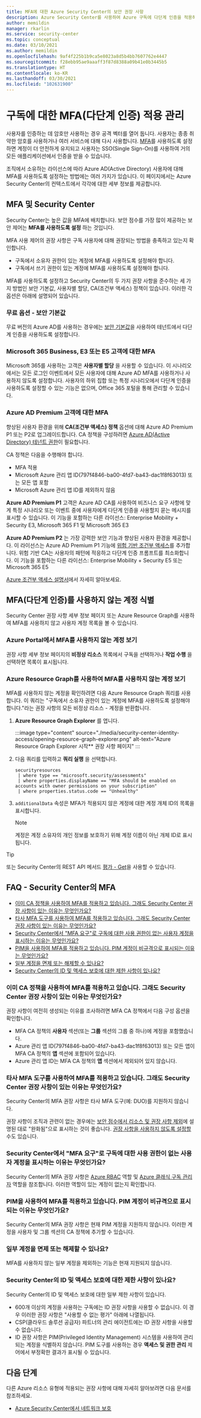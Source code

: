 ```yaml
---
title: MFA에 대한 Azure Security Center의 보안 권장 사항
description: Azure Security Center를 사용하여 Azure 구독에 다단계 인증을 적용하는 방법을 알아봅니다.
author: memildin
manager: rkarlin
ms.service: security-center
ms.topic: conceptual
ms.date: 03/10/2021
ms.author: memildin
ms.openlocfilehash: 9af4f225b1b9ca5e8023a8d5b4bb7607762e4447
ms.sourcegitcommit: f28ebb95ae9aaaff3f87d8388a09b41e0b3445b5
ms.translationtype: HT
ms.contentlocale: ko-KR
ms.lasthandoff: 03/30/2021
ms.locfileid: "102631900"
---
```

# <a name="manage-multi-factor-authentication-mfa-enforcement-on-your-subscriptions"></a>구독에 대한 MFA(다단계 인증) 적용 관리

사용자를 인증하는 데 암호만 사용하는 경우 공격 벡터를 열어 둡니다. 사용자는 종종 취약한 암호를 사용하거나 여러 서비스에 대해 다시 사용합니다. [MFA](https://www.microsoft.com/security/business/identity/mfa)를 사용하도록 설정하면 계정이 더 안전하게 유지되고 사용자는 SSO(Single Sign-On)를 사용하여 거의 모든 애플리케이션에서 인증을 받을 수 있습니다.

조직에서 소유하는 라이선스에 따라 Azure AD(Active Directory) 사용자에 대해 MFA를 사용하도록 설정하는 방법에는 여러 가지가 있습니다. 이 페이지에서는 Azure Security Center의 컨텍스트에서 각각에 대한 세부 정보를 제공합니다.


## <a name="mfa-and-security-center"></a>MFA 및 Security Center 

Security Center는 높은 값을 MFA에 배치합니다. 보안 점수를 가장 많이 제공하는 보안 제어는 **MFA를 사용하도록 설정** 하는 것입니다. 

MFA 사용 제어의 권장 사항은 구독 사용자에 대해 권장되는 방법을 충족하고 있는지 확인합니다.

- 구독에서 소유자 권한이 있는 계정에 MFA를 사용하도록 설정해야 합니다.
- 구독에서 쓰기 권한이 있는 계정에 MFA를 사용하도록 설정해야 합니다.

MFA를 사용하도록 설정하고 Security Center의 두 가지 권장 사항을 준수하는 세 가지 방법인 보안 기본값, 사용자별 할당, CA(조건부 액세스) 정책이 있습니다. 이러한 각 옵션은 아래에 설명되어 있습니다.

### <a name="free-option---security-defaults"></a>무료 옵션 - 보안 기본값
무료 버전의 Azure AD를 사용하는 경우에는 [보안 기본값](../active-directory/fundamentals/concept-fundamentals-security-defaults.md)을 사용하여 테넌트에서 다단계 인증을 사용하도록 설정합니다.

### <a name="mfa-for-microsoft-365-business-e3-or-e5-customers"></a>Microsoft 365 Business, E3 또는 E5 고객에 대한 MFA
Microsoft 365를 사용하는 고객은 **사용자별 할당** 을 사용할 수 있습니다. 이 시나리오에서는 모든 로그인 이벤트에서 모든 사용자에 대해 Azure AD MFA를 사용하거나 사용하지 않도록 설정합니다. 사용자의 하위 집합 또는 특정 시나리오에서 다단계 인증을 사용하도록 설정할 수 있는 기능은 없으며, Office 365 포털을 통해 관리할 수 있습니다.

### <a name="mfa-for-azure-ad-premium-customers"></a>Azure AD Premium 고객에 대한 MFA
향상된 사용자 환경을 위해 **CA(조건부 액세스) 정책** 옵션에 대해 Azure AD Premium P1 또는 P2로 업그레이드합니다. CA 정책을 구성하려면 [Azure AD(Active Directory) 테넌트 권한](../active-directory/roles/permissions-reference.md)이 필요합니다.

CA 정책은 다음을 수행해야 합니다.
- MFA 적용
- Microsoft Azure 관리 앱 ID(797f4846-ba00-4fd7-ba43-dac1f8f63013) 또는 모든 앱 포함
- Microsoft Azure 관리 앱 ID를 제외하지 않음

**Azure AD Premium P1** 고객은 Azure AD CA를 사용하여 비즈니스 요구 사항에 맞게 특정 시나리오 또는 이벤트 중에 사용자에게 다단계 인증을 사용할지 묻는 메시지를 표시할 수 있습니다. 이 기능을 포함하는 다른 라이선스: Enterprise Mobility + Security E3, Microsoft 365 F1 및 Microsoft 365 E3

**Azure AD Premium P2** 는 가장 강력한 보안 기능과 향상된 사용자 환경을 제공합니다. 이 라이선스는 Azure AD Premium P1 기능에 [위험 기반 조건부 액세스](../active-directory/conditional-access/howto-conditional-access-policy-risk.md)를 추가합니다. 위험 기반 CA는 사용자의 패턴에 적응하고 다단계 인증 프롬프트를 최소화합니다. 이 기능을 포함하는 다른 라이선스: Enterprise Mobility + Security E5 또는 Microsoft 365 E5

[Azure 조건부 액세스 설명서](../active-directory/conditional-access/overview.md)에서 자세히 알아보세요.

## <a name="identify-accounts-without-multi-factor-authentication-mfa-enabled"></a>MFA(다단계 인증)를 사용하지 않는 계정 식별

Security Center 권장 사항 세부 정보 페이지 또는 Azure Resource Graph를 사용하여 MFA를 사용하지 않고 사용자 계정 목록을 볼 수 있습니다.

### <a name="view-the-accounts-without-mfa-enabled-in-the-azure-portal"></a>Azure Portal에서 MFA를 사용하지 않는 계정 보기
권장 사항 세부 정보 페이지의 **비정상 리소스** 목록에서 구독을 선택하거나 **작업 수행** 을 선택하면 목록이 표시됩니다.

### <a name="view-the-accounts-without-mfa-enabled-using-azure-resource-graph"></a>Azure Resource Graph를 사용하여 MFA를 사용하지 않는 계정 보기
MFA를 사용하지 않는 계정을 확인하려면 다음 Azure Resource Graph 쿼리를 사용합니다. 이 쿼리는 "구독에서 소유자 권한이 있는 계정에 MFA를 사용하도록 설정해야 합니다."라는 권장 사항의 모든 비정상 리소스 - 계정을 반환합니다. 

1. **Azure Resource Graph Explorer** 를 엽니다.

    :::image type="content" source="./media/security-center-identity-access/opening-resource-graph-explorer.png" alt-text="Azure Resource Graph Explorer 시작** 권장 사항 페이지" :::

1. 다음 쿼리를 입력하고 **쿼리 실행** 을 선택합니다.

    ```kusto
    securityresources
     | where type == "microsoft.security/assessments"
     | where properties.displayName == "MFA should be enabled on accounts with owner permissions on your subscription"
     | where properties.status.code == "Unhealthy"
    ```

1. `additionalData` 속성은 MFA가 적용되지 않은 계정에 대한 계정 개체 ID의 목록을 표시합니다. 

    > [!NOTE]
    > 계정은 계정 소유자의 개인 정보를 보호하기 위해 계정 이름이 아닌 개체 ID로 표시됩니다.

> [!TIP]
> 또는 Security Center의 REST API 메서드 [평가 - Get](/rest/api/securitycenter/assessments/get)을 사용할 수 있습니다.


## <a name="faq---mfa-in-security-center"></a>FAQ - Security Center의 MFA

- [이미 CA 정책을 사용하여 MFA를 적용하고 있습니다. 그래도 Security Center 권장 사항이 있는 이유는 무엇인가요?](#were-already-using-ca-policy-to-enforce-mfa-why-do-we-still-get-the-security-center-recommendations)
- [타사 MFA 도구를 사용하여 MFA를 적용하고 있습니다. 그래도 Security Center 권장 사항이 있는 이유는 무엇인가요?](#were-using-a-third-party-mfa-tool-to-enforce-mfa-why-do-we-still-get-the-security-center-recommendations)
- [Security Center에서 "MFA 요구"로 구독에 대한 사용 권한이 없는 사용자 계정을 표시하는 이유는 무엇인가요?](#why-does-security-center-show-user-accounts-without-permissions-on-the-subscription-as-requiring-mfa)
- [PIM을 사용하여 MFA를 적용하고 있습니다. PIM 계정이 비규격으로 표시되는 이유는 무엇인가요?](#were-enforcing-mfa-with-pim-why-are-pim-accounts-shown-as-noncompliant)
- [일부 계정을 면제 또는 해제할 수 있나요?](#can-i-exempt-or-dismiss-some-of-the-accounts)
- [Security Center의 ID 및 액세스 보호에 대한 제한 사항이 있나요?](#are-there-any-limitations-to-security-centers-identity-and-access-protections)

### <a name="were-already-using-ca-policy-to-enforce-mfa-why-do-we-still-get-the-security-center-recommendations"></a>이미 CA 정책을 사용하여 MFA를 적용하고 있습니다. 그래도 Security Center 권장 사항이 있는 이유는 무엇인가요?
권장 사항이 여전히 생성되는 이유를 조사하려면 MFA CA 정책에서 다음 구성 옵션을 확인합니다.

- MFA CA 정책의 **사용자** 섹션(또는 **그룹** 섹션의 그룹 중 하나)에 계정을 포함했습니다.
- Azure 관리 앱 ID(797f4846-ba00-4fd7-ba43-dac1f8f63013) 또는 모든 앱이 MFA CA 정책의 **앱** 섹션에 포함되어 있습니다.
- Azure 관리 앱 ID는 MFA CA 정책의 **앱** 섹션에서 제외되어 있지 않습니다.

### <a name="were-using-a-third-party-mfa-tool-to-enforce-mfa-why-do-we-still-get-the-security-center-recommendations"></a>타사 MFA 도구를 사용하여 MFA를 적용하고 있습니다. 그래도 Security Center 권장 사항이 있는 이유는 무엇인가요?
Security Center의 MFA 권장 사항은 타사 MFA 도구(예: DUO)를 지원하지 않습니다.

권장 사항이 조직과 관련이 없는 경우에는 [보안 점수에서 리소스 및 권장 사항 제외](exempt-resource.md)에 설명된 대로 "완화됨"으로 표시하는 것이 좋습니다. [권장 사항을 사용하지 않도록 설정할](tutorial-security-policy.md#disable-security-policies-and-disable-recommendations) 수도 있습니다.

### <a name="why-does-security-center-show-user-accounts-without-permissions-on-the-subscription-as-requiring-mfa"></a>Security Center에서 "MFA 요구"로 구독에 대한 사용 권한이 없는 사용자 계정을 표시하는 이유는 무엇인가요?
Security Center의 MFA 권장 사항은 [Azure RBAC](../role-based-access-control/role-definitions-list.md) 역할 및 [Azure 클래식 구독 관리자](../role-based-access-control/classic-administrators.md) 역할을 참조합니다. 이러한 역할이 있는 계정이 없는지 확인합니다.

### <a name="were-enforcing-mfa-with-pim-why-are-pim-accounts-shown-as-noncompliant"></a>PIM을 사용하여 MFA를 적용하고 있습니다. PIM 계정이 비규격으로 표시되는 이유는 무엇인가요?
Security Center의 MFA 권장 사항은 현재 PIM 계정을 지원하지 않습니다. 이러한 계정을 사용자 및 그룹 섹션의 CA 정책에 추가할 수 있습니다.

### <a name="can-i-exempt-or-dismiss-some-of-the-accounts"></a>일부 계정을 면제 또는 해제할 수 있나요?
MFA를 사용하지 않는 일부 계정을 제외하는 기능은 현재 지원되지 않습니다.  

### <a name="are-there-any-limitations-to-security-centers-identity-and-access-protections"></a>Security Center의 ID 및 액세스 보호에 대한 제한 사항이 있나요?
Security Center의 ID 및 액세스 보호에 대한 일부 제한 사항이 있습니다.

- 600개 이상의 계정을 사용하는 구독에는 ID 권장 사항을 사용할 수 없습니다. 이 경우 이러한 권장 사항은 "사용할 수 없는 평가" 아래에 나열됩니다.
- CSP(클라우드 솔루션 공급자) 파트너의 관리 에이전트에는 ID 권장 사항을 사용할 수 없습니다.
- ID 권장 사항은 PIM(Privileged Identity Management) 시스템을 사용하여 관리되는 계정을 식별하지 않습니다. PIM 도구를 사용하는 경우 **액세스 및 권한 관리** 제어에서 부정확한 결과가 표시될 수 있습니다.


## <a name="next-steps"></a>다음 단계
다른 Azure 리소스 유형에 적용되는 권장 사항에 대해 자세히 알아보려면 다음 문서를 참조하세요.

- [Azure Security Center에서 네트워크 보호](security-center-network-recommendations.md)